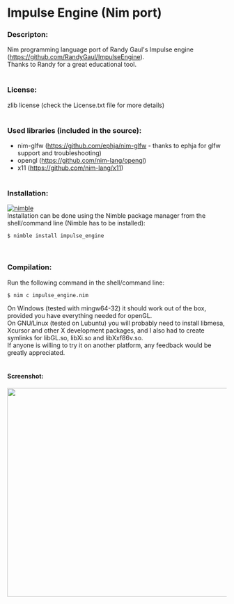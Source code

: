 # Impulse Engine (Nim port)
### Descripton: ###
Nim programming language port of Randy Gaul's Impulse engine (https://github.com/RandyGaul/ImpulseEngine).<br>
Thanks to Randy for a great educational tool.
<br><br>
### License: ###
zlib license (check the License.txt file for more details)
<br><br>
### Used libraries (included in the source): ###
- nim-glfw (https://github.com/ephja/nim-glfw - thanks to ephja for glfw support and troubleshooting)
- opengl (https://github.com/nim-lang/opengl)
- x11 (https://github.com/nim-lang/x11)
<br><br>

### Installation: ###
[![nimble](https://raw.githubusercontent.com/yglukhov/nimble-tag/master/nimble.png)](https://github.com/yglukhov/nimble-tag)
<br>
Installation can be done using the Nimble package manager from the shell/command line (Nimble has to be installed):
```sh 
$ nimble install impulse_engine
```
<br>

### Compilation: ###

Run the following command in the shell/command line:
```sh 
$ nim c impulse_engine.nim
```
On Windows (tested with mingw64-32) it should work out of the box, provided you have everything needed for openGL.<br>
On GNU/Linux (tested on Lubuntu) you will probably need to install libmesa, Xcursor and other X development packages, and
I also had to create symlinks for libGL.so, libXi.so and libXxf86v.so.<br>
If anyone is willing to try it on another platform, any feedback would be greatly appreciated.<br><br>

#### Screenshot: ####
<img src="https://github.com/matkuki/Nim-Impulse-Engine/blob/master/screenshot.jpg" align="top" width="600" height="480">
